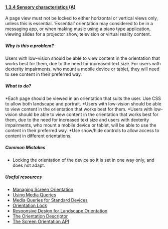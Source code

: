 #### [1.3.4 Sensory characteristics (A)](https://www.w3.org/WAI/WCAG21/Understanding/orientation.html)

A page view must not be locked to either horizontal or vertical views only, unless this is essential.  ‘Essential’ orientation may considered to be in a messaging app, or when making music using a piano type application, viewing slides for a projector show, television or virtual reality content.

##### Why is this a problem?

Users with low-vision should be able to view content in the orientation that works best for them, due to the need for increased text size. For users with dexterity impairments, who mount a mobile device or tablet, they will need to see content in their preferred way. 

##### What to do?

*Each page should be viewed in an orientation that suits the user. Use CSS to allow both landscape and portrait.
*Users with low-vision should be able to view content in the orientation that works best for them.
*Users with low-vision should be able to view content in the orientation that works best for them, due to the need for increased text size and users with dexterity impairments, who mount a mobile device or tablet, will be able to use the content in their preferred way.
*Use show/hide controls to allow access to content in different orientations.

##### Common Mistakes

* Locking the orientation of the device so it is set in one way only, and does not adapt.



##### Useful resources

*   [Managing Screen Orientation](https://developer.mozilla.org/en-US/docs/Web/API/CSS_Object_Model/Managing_screen_orientation)
* [Using Media Queries](https://developer.mozilla.org/en-US/docs/Web/CSS/Media_Queries/Using_media_queries)
* [Media Queries for Standard Devices](https://css-tricks.com/snippets/css/media-queries-for-standard-devices/)
* [Orientation Lock](https://css-tricks.com/snippets/css/orientation-lock/)
* [Responsive Design for Landscape Orientation](https://css-tricks.com/forums/topic/responsive-design-for-landscape-orientation/)
* [The Orientation Descriptor](https://www.w3.org/TR/css-device-adapt-1/#orientation-desc)
* [The Screen Orientation API](https://www.w3.org/TR/screen-orientation/)

